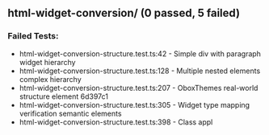 
## html-widget-conversion/ (0 passed, 5 failed)

### Failed Tests:
- html-widget-conversion-structure.test.ts:42 - Simple div with paragraph widget hierarchy
- html-widget-conversion-structure.test.ts:128 - Multiple nested elements complex hierarchy
- html-widget-conversion-structure.test.ts:207 - OboxThemes real-world structure element 6d397c1
- html-widget-conversion-structure.test.ts:305 - Widget type mapping verification semantic elements
- html-widget-conversion-structure.test.ts:398 - Class appl
